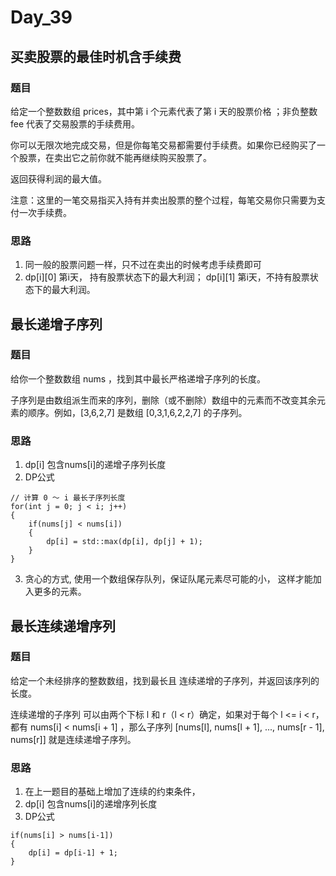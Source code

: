 # Day_39

## 买卖股票的最佳时机含手续费

### 题目

给定一个整数数组 prices，其中第 i 个元素代表了第 i 天的股票价格 ；非负整数 fee 代表了交易股票的手续费用。

你可以无限次地完成交易，但是你每笔交易都需要付手续费。如果你已经购买了一个股票，在卖出它之前你就不能再继续购买股票了。

返回获得利润的最大值。

注意：这里的一笔交易指买入持有并卖出股票的整个过程，每笔交易你只需要为支付一次手续费。

### 思路

1. 同一般的股票问题一样，只不过在卖出的时候考虑手续费即可
2. dp[i][0] 第i天， 持有股票状态下的最大利润； dp[i][1] 第i天，不持有股票状态下的最大利润。


## 最长递增子序列

### 题目

给你一个整数数组 nums ，找到其中最长严格递增子序列的长度。

子序列是由数组派生而来的序列，删除（或不删除）数组中的元素而不改变其余元素的顺序。例如，[3,6,2,7] 是数组 [0,3,1,6,2,2,7] 的子序列。

### 思路

1. dp[i] 包含nums[i]的递增子序列长度
2. DP公式
```
// 计算 0 ～ i 最长子序列长度
for(int j = 0; j < i; j++)
{
    if(nums[j] < nums[i])
    {
        dp[i] = std::max(dp[i], dp[j] + 1);
    }
}
```
3. 贪心的方式, 使用一个数组保存队列，保证队尾元素尽可能的小， 这样才能加入更多的元素。

## 最长连续递增序列

### 题目

给定一个未经排序的整数数组，找到最长且 连续递增的子序列，并返回该序列的长度。

连续递增的子序列 可以由两个下标 l 和 r（l < r）确定，如果对于每个 l <= i < r，都有 nums[i] < nums[i + 1] ，那么子序列 [nums[l], nums[l + 1], ..., nums[r - 1], nums[r]] 就是连续递增子序列。

### 思路

1. 在上一题目的基础上增加了连续的约束条件，
2. dp[i] 包含nums[i]的递增序列长度
3. DP公式
```
if(nums[i] > nums[i-1])
{
    dp[i] = dp[i-1] + 1;
}
```